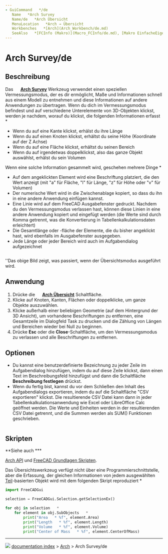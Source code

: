 ```yaml
---
- GuiCommand   */de
   Name   *Arch Survey
   Name/de   *Arch Übersicht
   MenuLocation   *Arch → Übersicht       
   Workbenches   *[Arch](Arch_Workbench/de.md)
   SeeAlso   *[FCInfo (Makro)](Macro_FCInfo/de.md), [Makro EinfacheEigenschaften (Makro)](Macro_SimpleProperties/de.md)
---
```


# Arch Survey/de

## Beschreibung

Das **<img src="images/Arch_Survey.svg" width=16px> [Arch Survey](Arch_Survey/de.md)** Werkzeug verwendet einen speziellen Vermessungsmodus, der es dir ermöglicht, Maße und Informationen schnell aus einem Modell zu entnehmen und diese Informationen auf andere Anwendungen zu übertragen. Wenn du dich im Vermessungsmodus befindest und auf verschiedene Unterelemente von 3D-Objekten klickst, werden je nachdem, worauf du klickst, die folgenden Informationen erfasst   *

-   Wenn du auf eine Kante klickst, erhälst du ihre Länge
-   Wenn du auf einen Knoten klickst, erhältst du seine Höhe (Koordinate auf der Z Achse)
-   Wenn du auf eine Fläche klickst, erhältst du seinen Bereich
-   Wenn du auf irgendetwas doppelklickst, also das ganze Objekt auswählst, erhälst du sein Volumen

Wenn eine solche Information gesammelt wird, geschehen mehrere Dinge   *

-   Auf dem angeklickten Element wird eine Beschriftung platziert, die den Wert anzeigt (mit \"a\" für Fläche, \"l\" für Länge, \"z\" für Höhe oder \"v\" für Volumen)
-   Der numerische Wert wird in die Zwischenablage kopiert, so dass du ihn in eine andere Anwendung einfügen kannst.
-   Eine Linie wird auf dem FreeCAD Ausgabefenster gedruckt. Nachdem du den Vermessungsmodus verlassen hast, können diese Linien in eine andere Anwendung kopiert und eingefügt werden (die Werte sind durch Komma getrennt, was die Konvertierung in Tabellenkalkulationsdaten erleichtert)
-   Die Gesamtlänge oder -fläche der Elemente, die du bisher angeklickt hast, wird ebenfalls im Ausgabefenster ausgegeben.
-   Jede Länge oder jeder Bereich wird auch im Aufgabendialog aufgezeichnet

<img alt="" src=images/Arch_Survey_example.jpg  style="width   *640px;">

\'\'Das obige Bild zeigt, was passiert, wenn der Übersichtsmodus ausgeführt wird.

## Anwendung

1.  Drücke die **<img src="images/Arch_Survey.svg" width=16px> [Arch Übersicht](Arch_Survey/de.md)** Schaltfläche.
2.  Klicke auf Knoten, Kanten, Flächen oder doppelklicke, um ganze Objekte auszuwählen.
3.  Klicke außerhalb einer beliebigen Geometrie (auf dem Hintergrund der 3D Ansicht), um vorhandene Beschriftungen zu entfernen, eine Gesamtzeile im Dialogfeld Task zu drucken und die Zählung von Längen und Bereichen wieder bei Null zu beginnen.
4.  Drücke **Esc** oder die **Close**-Schaltfläche, um den Vermessungsmodus zu verlassen und alle Beschriftungen zu entfernen.

## Optionen

-   Du kannst eine benutzerdefinierte Bezeichnung zu jeder Zeile im Aufgabendialog hinzufügen, indem du auf diese Zeile klickst, dann einen Text im Beschreibungsfeld hinzufügst und dann die Schaltfläche **Beschreibung festlegen** drückst.
-   Wenn du fertig bist, kannst du vor dem Schließen den Inhalt des Aufgabendialogs exportieren, indem du auf die Schaltfläche \"CSV exportieren\" klickst. Die resultierende CSV Datei kann dann in jeder Tabellenkalkulationsanwendung wie Excel oder LibreOffice Calc geöffnet werden. Die Werte und Einheiten werden in der resultierenden CSV Datei getrennt, und die Summen werden als SUM() Funktionen geschrieben.

<img alt="" src=images/Arch_Survey_spreadsheet.jpg  style="width   *640px;">

## Skripten


**Siehe auch   ***

[Arch API](Arch_API/de.md) und [FreeCAD Grundlagen Skripten](FreeCAD_Scripting_Basics/de.md).

Das Übersichtswerkzeug verfügt nicht über eine Programmierschnittstelle, aber die Erfassung, der gleichen Informationen von jedem ausgewählten [Teil](Part_Workbench/de.md)-basierten Objekt wird mit dem folgenden Skript reproduziert   *


```python
import FreeCADGui

selection = FreeCADGui.Selection.getSelectionEx()

for obj in selection   *
    for element in obj.SubObjects   *
        print("Area   * %f", element.Area)
        print("Length   * %f", element.Length)
        print("Volume   * %f", element.Volume)
        print("Center of Mass   * %f", element.CenterOfMass)
```



---
![](images/Right_arrow.png) [documentation index](../README.md) > [Arch](Arch_Workbench.md) > Arch Survey/de
